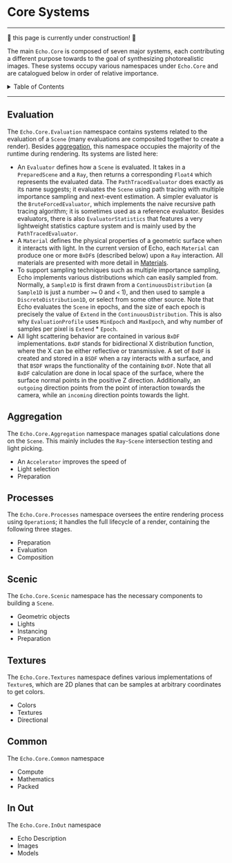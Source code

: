 # Core Systems

---

:construction: this page is currently under construction! :construction:

The main `Echo.Core` is composed of seven major systems, each contributing a different purpose towards to the goal of synthesizing photorealistic images. These systems occupy various namespaces under `Echo.Core` and are catalogued below in order of relative importance.

<!-- TABLE OF CONTENTS -->
<details>
  <summary>Table of Contents</summary>
  <ol>
    <li><a href="#evaluation">Evaluation</a></li>
    <li><a href="#aggregation">Aggregation</a></li>
    <li><a href="#processes">Processes</a></li>
    <li><a href="#scenic">Scenic</a></li>
    <li><a href="#textures">Textures</a></li>
    <li><a href="#common">Common</a></li>
    <li><a href="#in-out">In Out</a></li>
  </ol>
</details>

---

## Evaluation
The `Echo.Core.Evaluation` namespace contains systems related to the evaluation of a `Scene` (many evaluations are composited together to create a render). Besides [aggregation](#Aggregation), this namespace occupies the majority of the runtime during rendering. Its systems are listed here:
- An `Evaluator` defines how a `Scene` is evaluated. It takes in a `PreparedScene` and a `Ray`, then returns a corresponding `Float4` which represents the evaluated data. The `PathTracedEvaluator` does exactly as its name suggests; it evaluates the `Scene` using path tracing with multiple importance sampling and next-event estimation. A simpler evaluator is the `BruteForcedEvaluator`, which implements the naive recursive path tracing algorithm; it is sometimes used as a reference evaluator. Besides evaluators, there is also `EvaluatorStatistics` that features a very lightweight statistics capture system and is mainly used by the `PathTracedEvaluator`.
- A `Material` defines the physical properties of a geometric surface when it interacts with light. In the current version of Echo, each `Material` can produce one or more `BxDF`s (described below) upon a `Ray` interaction. All materials are presented with more detail in [Materials](3-materials.md).
- To support sampling techniques such as multiple importance sampling, Echo implements various distributions which can easily sampled from. Normally, a `Sample1D` is first drawn from a `ContinuousDistribution` (a `Sample1D` is just a number `>=` 0 and `<` 1), and then used to sample a `DiscreteDistribution1D`, or select from some other source. Note that Echo evaluates the `Scene` in epochs, and the size of each epoch is precisely the value of `Extend` in the `ContinuousDistribution`. This is also why `EvaluationProfile` uses `MinEpoch` and `MaxEpoch`, and why number of samples per pixel is `Extend` * `Epoch`. 
- All light scattering behavior are contained in various `BxDF` implementations. `BxDF` stands for bidirectional X distribution function, where the X can be either reflective or transmissive. A set of `BxDF` is created and stored in a `BSDF` when a ray interacts with a surface, and that `BSDF` wraps the functionality of the containing `BxDF`. Note that all `BxDF` calculation are done in local space of the surface, where the surface normal points in the positive Z direction. Additionally, an `outgoing` direction points from the point of interaction towards the camera, while an `incoming` direction points towards the light.

## Aggregation
The `Echo.Core.Aggregation` namespace manages spatial calculations done on the `Scene`. This mainly includes the `Ray`-`Scene` intersection testing and light picking.
- An `Accelerator` improves the speed of 
- Light selection
- Preparation

## Processes
The `Echo.Core.Processes` namespace oversees the entire rendering process using `Operation`s; it handles the full lifecycle of a render, containing the following three stages.
- Preparation
- Evaluation
- Composition

## Scenic
The `Echo.Core.Scenic` namespace has the necessary components to building a `Scene`.
- Geometric objects
- Lights
- Instancing
- Preparation

## Textures
The `Echo.Core.Textures` namespace defines various implementations of `Texture`s, which are 2D planes that can be samples at arbitrary coordinates to get colors.
- Colors
- Textures
- Directional

## Common
The `Echo.Core.Common` namespace
- Compute
- Mathematics
- Packed

## In Out
The `Echo.Core.InOut` namespace
- Echo Description
- Images
- Models
